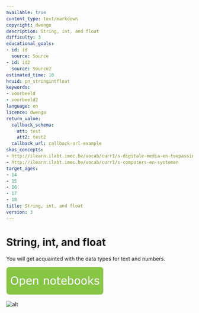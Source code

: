 ```yaml
---
available: true
content_type: text/markdown
copyright: dwengo
description: String, int, and float
difficulty: 3
educational_goals:
- id: id
  source: Source
- id: id2
  source: Source2
estimated_time: 10
hruid: pn_stringintfloat
keywords:
- voorbeeld
- voorbeeld2
language: en
licence: dwengo
return_value:
  callback_schema:
    att: test
    att2: test2
  callback_url: callback-url-example
skos_concepts:
- http://ilearn.ilabt.imec.be/vocab/curr1/s-digitale-media-en-toepassingen
- http://ilearn.ilabt.imec.be/vocab/curr1/s-computers-en-systemen
target_ages:
- 14
- 15
- 16
- 17
- 18
title: String, int, and float
version: 3
---
```

# String, int, and float
You will get acquainted with the data types for text and numbers.

[![](embed/Knop.png "Button")](https://kiks.ilabt.imec.be/jupyterhub/?id=1001_en "Notebooks Datatypes")

![alt](@youtube/https://www.youtube.com/embed/dl3q6gJ7evo "Video string - integer - float")